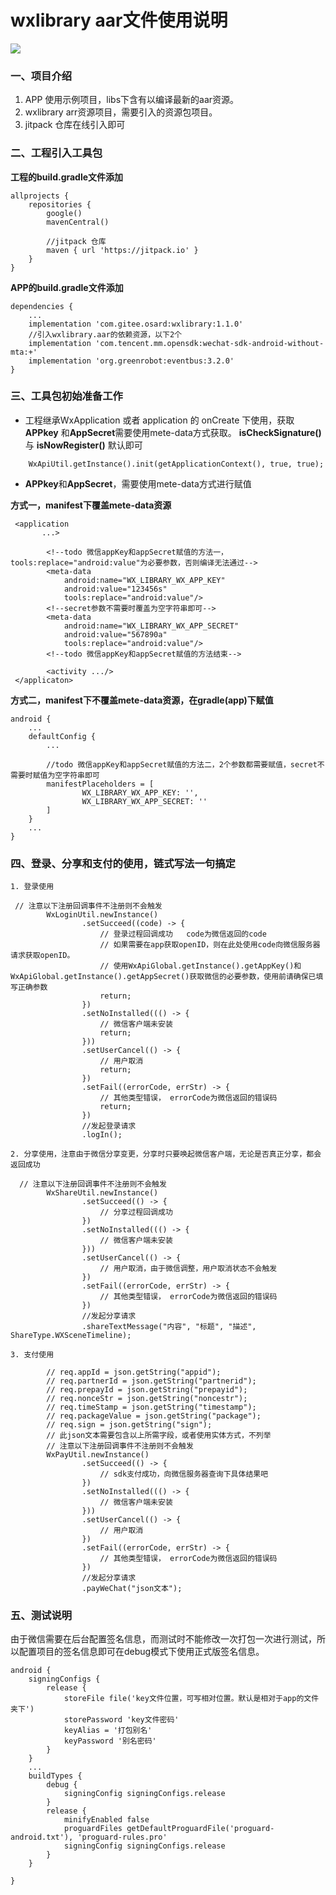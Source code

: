 # wxlibrary aar文件使用说明
[![](https://jitpack.io/v/com.gitee.mjsoftking/wxlibrary.svg)](https://jitpack.io/#com.gitee.mjsoftking/wxlibrary)
### 一、项目介绍
1. APP 使用示例项目，libs下含有以编译最新的aar资源。
2. wxlibrary arr资源项目，需要引入的资源包项目。
3. jitpack 仓库在线引入即可

### 二、工程引入工具包
**工程的build.gradle文件添加** 

```
allprojects {
    repositories {
        google()
        mavenCentral()

        //jitpack 仓库
        maven { url 'https://jitpack.io' }
    }
}
```

**APP的build.gradle文件添加** 
```
dependencies {
    ...
    implementation 'com.gitee.osard:wxlibrary:1.1.0'
    //引入wxlibrary.aar的依赖资源，以下2个
    implementation 'com.tencent.mm.opensdk:wechat-sdk-android-without-mta:+'
    implementation 'org.greenrobot:eventbus:3.2.0'
}
```

### 三、工具包初始准备工作
* 工程继承WxApplication 或者 application 的 onCreate 下使用，获取 **APPkey** 和**AppSecret**需要使用mete-data方式获取。
    **isCheckSignature()** 与 **isNowRegister()** 默认即可
```
    WxApiUtil.getInstance().init(getApplicationContext(), true, true);
```
* **APPkey**和**AppSecret**，需要使用mete-data方式进行赋值 

**方式一，manifest下覆盖mete-data资源** 

```
 <application
       ...>

        <!--todo 微信appKey和appSecret赋值的方法一，tools:replace="android:value"为必要参数，否则编译无法通过-->
        <meta-data
            android:name="WX_LIBRARY_WX_APP_KEY"
            android:value="123456s"
            tools:replace="android:value"/>
        <!--secret参数不需要时覆盖为空字符串即可-->
        <meta-data
            android:name="WX_LIBRARY_WX_APP_SECRET"
            android:value="567890a"
            tools:replace="android:value"/>
        <!--todo 微信appKey和appSecret赋值的方法结束-->

        <activity .../>
 </applicaton>
```
**方式二，manifest下不覆盖mete-data资源，在gradle(app)下赋值** 

```
android {
    ...
    defaultConfig {
        ...

        //todo 微信appKey和appSecret赋值的方法二，2个参数都需要赋值，secret不需要时赋值为空字符串即可
        manifestPlaceholders = [
                WX_LIBRARY_WX_APP_KEY: '',
                WX_LIBRARY_WX_APP_SECRET: ''
        ]
    }
    ...
}
```

### 四、登录、分享和支付的使用，链式写法一句搞定
```
1. 登录使用

 // 注意以下注册回调事件不注册则不会触发
        WxLoginUtil.newInstance()
                .setSucceed((code) -> {
                    // 登录过程回调成功   code为微信返回的code
                    // 如果需要在app获取openID，则在此处使用code向微信服务器请求获取openID。
                    // 使用WxApiGlobal.getInstance().getAppKey()和WxApiGlobal.getInstance().getAppSecret()获取微信的必要参数，使用前请确保已填写正确参数
                    return;
                })
                .setNoInstalled((() -> {
                    // 微信客户端未安装
                    return;
                }))
                .setUserCancel(() -> {
                    // 用户取消
                    return;
                })
                .setFail((errorCode, errStr) -> {
                    // 其他类型错误， errorCode为微信返回的错误码
                    return;
                })
                //发起登录请求
                .logIn();
```

```
2. 分享使用，注意由于微信分享变更，分享时只要唤起微信客户端，无论是否真正分享，都会返回成功

  // 注意以下注册回调事件不注册则不会触发
        WxShareUtil.newInstance()
                .setSucceed(() -> {
                    // 分享过程回调成功
                })
                .setNoInstalled((() -> {
                    // 微信客户端未安装
                }))
                .setUserCancel(() -> {
                    // 用户取消，由于微信调整，用户取消状态不会触发
                })
                .setFail((errorCode, errStr) -> {
                    // 其他类型错误， errorCode为微信返回的错误码
                })
                //发起分享请求
                .shareTextMessage("内容", "标题", "描述", ShareType.WXSceneTimeline);
```

```
3. 支付使用

        // req.appId = json.getString("appid");
        // req.partnerId = json.getString("partnerid");
        // req.prepayId = json.getString("prepayid");
        // req.nonceStr = json.getString("noncestr");
        // req.timeStamp = json.getString("timestamp");
        // req.packageValue = json.getString("package");
        // req.sign = json.getString("sign");
        // 此json文本需要包含以上所需字段，或者使用实体方式，不列举
        // 注意以下注册回调事件不注册则不会触发
        WxPayUtil.newInstance()
                .setSucceed(() -> {
                    // sdk支付成功，向微信服务器查询下具体结果吧
                })
                .setNoInstalled((() -> {
                    // 微信客户端未安装
                }))
                .setUserCancel(() -> {
                    // 用户取消
                })
                .setFail((errorCode, errStr) -> {
                    // 其他类型错误， errorCode为微信返回的错误码
                })
                //发起分享请求
                .payWeChat("json文本");
```
### 五、测试说明
由于微信需要在后台配置签名信息，而测试时不能修改一次打包一次进行测试，所以配置项目的签名信息即可在debug模式下使用正式版签名信息。
```
android {
    signingConfigs {
        release {
            storeFile file('key文件位置，可写相对位置。默认是相对于app的文件夹下')
            storePassword 'key文件密码'
            keyAlias = '打包别名'
            keyPassword '别名密码'
        }
    }
    ...
    buildTypes {
        debug {
            signingConfig signingConfigs.release
        }
        release {
            minifyEnabled false
            proguardFiles getDefaultProguardFile('proguard-android.txt'), 'proguard-rules.pro'
            signingConfig signingConfigs.release
        }
    }

}
```



